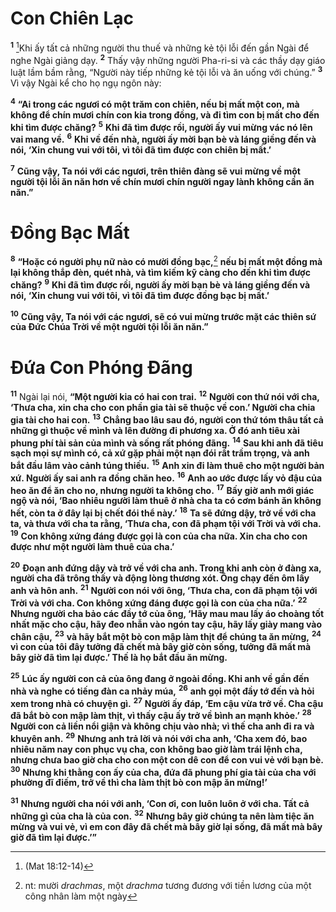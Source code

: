 # Con Chiên Lạc

<sup><b>1</b></sup> [^1@-0da65baa-f16d-43f4-9078-f45368f7535e]Khi ấy tất cả những người thu thuế và những kẻ tội lỗi đến gần Ngài để nghe Ngài giảng dạy. <sup><b>2</b></sup> Thấy vậy những người Pha-ri-si và các thầy dạy giáo luật lầm bầm rằng, “Người này tiếp những kẻ tội lỗi và ăn uống với chúng.” <sup><b>3</b></sup> Vì vậy Ngài kể cho họ ngụ ngôn này:

<sup><b>4</b></sup> **“Ai trong các ngươi có một trăm con chiên, nếu bị mất một con, mà không để chín mươi chín con kia trong đồng, và đi tìm con bị mất cho đến khi tìm được chăng?** <sup><b>5</b></sup> **Khi đã tìm được rồi, người ấy vui mừng vác nó lên vai mang về.** <sup><b>6</b></sup> **Khi về đến nhà, người ấy mời bạn bè và láng giềng đến và nói, ‘Xin chung vui với tôi, vì tôi đã tìm được con chiên bị mất.’**

<sup><b>7</b></sup> **Cũng vậy, Ta nói với các ngươi, trên thiên đàng sẽ vui mừng về một người tội lỗi ăn năn hơn về chín mươi chín người ngay lành không cần ăn năn.”**

# Ðồng Bạc Mất

<sup><b>8</b></sup> **“Hoặc có người phụ nữ nào có mười đồng bạc,**[^1-0da65baa-f16d-43f4-9078-f45368f7535e] **nếu bị mất một đồng mà lại không thắp đèn, quét nhà, và tìm kiếm kỹ càng cho đến khi tìm được chăng?** <sup><b>9</b></sup> **Khi đã tìm được rồi, người ấy mời bạn bè và láng giềng đến và nói, ‘Xin chung vui với tôi, vì tôi đã tìm được đồng bạc bị mất.’**

<sup><b>10</b></sup> **Cũng vậy, Ta nói với các ngươi, sẽ có vui mừng trước mặt các thiên sứ của Ðức Chúa Trời về một người tội lỗi ăn năn.”**

# Ðứa Con Phóng Ðãng

<sup><b>11</b></sup> Ngài lại nói, **“Một người kia có hai con trai.** <sup><b>12</b></sup> **Người con thứ nói với cha, ‘Thưa cha, xin cha cho con phần gia tài sẽ thuộc về con.’ Người cha chia gia tài cho hai con.** <sup><b>13</b></sup> **Chẳng bao lâu sau đó, người con thứ tóm thâu tất cả những gì thuộc về mình và lên đường đi phương xa. Ở đó anh tiêu xài phung phí tài sản của mình và sống rất phóng đãng.** <sup><b>14</b></sup> **Sau khi anh đã tiêu sạch mọi sự mình có, cả xứ gặp phải một nạn đói rất trầm trọng, và anh bắt đầu lâm vào cảnh túng thiếu.** <sup><b>15</b></sup> **Anh xin đi làm thuê cho một người bản xứ. Người ấy sai anh ra đồng chăn heo.** <sup><b>16</b></sup> **Anh ao ước được lấy vỏ đậu của heo ăn để ăn cho no, nhưng người ta không cho.** <sup><b>17</b></sup> **Bấy giờ anh mới giác ngộ và nói, ‘Bao nhiêu người làm thuê ở nhà cha ta có cơm bánh ăn không hết, còn ta ở đây lại bị chết đói thể này.’** <sup><b>18</b></sup> **Ta sẽ đứng dậy, trở về với cha ta, và thưa với cha ta rằng, ‘Thưa cha, con đã phạm tội với Trời và với cha.** <sup><b>19</b></sup> **Con không xứng đáng được gọi là con của cha nữa. Xin cha cho con được như một người làm thuê của cha.’**

<sup><b>20</b></sup> **Ðoạn anh đứng dậy và trở về với cha anh. Trong khi anh còn ở đàng xa, người cha đã trông thấy và động lòng thương xót. Ông chạy đến ôm lấy anh và hôn anh.** <sup><b>21</b></sup> **Người con nói với ông, ‘Thưa cha, con đã phạm tội với Trời và với cha. Con không xứng đáng được gọi là con của cha nữa.’** <sup><b>22</b></sup> **Nhưng người cha bảo các đầy tớ của ông, ‘Hãy mau mau lấy áo choàng tốt nhất mặc cho cậu, hãy đeo nhẫn vào ngón tay cậu, hãy lấy giày mang vào chân cậu,** <sup><b>23</b></sup> **và hãy bắt một bò con mập làm thịt để chúng ta ăn mừng,** <sup><b>24</b></sup> **vì con của tôi đây tưởng đã chết mà bây giờ còn sống, tưởng đã mất mà bây giờ đã tìm lại được.’ Thế là họ bắt đầu ăn mừng.**

<sup><b>25</b></sup> **Lúc ấy người con cả của ông đang ở ngoài đồng. Khi anh về gần đến nhà và nghe có tiếng đàn ca nhảy múa,** <sup><b>26</b></sup> **anh gọi một đầy tớ đến và hỏi xem trong nhà có chuyện gì.** <sup><b>27</b></sup> **Người ấy đáp, ‘Em cậu vừa trở về. Cha cậu đã bắt bò con mập làm thịt, vì thấy cậu ấy trở về bình an mạnh khỏe.’** <sup><b>28</b></sup> **Người con cả liền nổi giận và không chịu vào nhà; vì thế cha anh đi ra và khuyên anh.** <sup><b>29</b></sup> **Nhưng anh trả lời và nói với cha anh, ‘Cha xem đó, bao nhiêu năm nay con phục vụ cha, con không bao giờ làm trái lệnh cha, nhưng chưa bao giờ cha cho con một con dê con để con vui vẻ với bạn bè.** <sup><b>30</b></sup> **Nhưng khi thằng con ấy của cha, đứa đã phung phí gia tài của cha với phường đĩ điếm, trở về thì cha làm thịt bò con mập ăn mừng!’**

<sup><b>31</b></sup> **Nhưng người cha nói với anh, ‘Con ơi, con luôn luôn ở với cha. Tất cả những gì của cha là của con.** <sup><b>32</b></sup> **Nhưng bây giờ chúng ta nên làm tiệc ăn mừng và vui vẻ, vì em con đây đã chết mà bây giờ lại sống, đã mất mà bây giờ đã tìm lại được.’”**

[^1-0da65baa-f16d-43f4-9078-f45368f7535e]: nt: mười _drachmas_, một _drachma_ tương đương với tiền lương của một công nhân làm một ngày

[^1@-0da65baa-f16d-43f4-9078-f45368f7535e]: (Mat 18:12-14)
